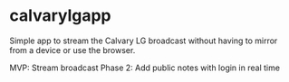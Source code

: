 # calvarylgapp
Simple app to stream the Calvary LG broadcast without having to mirror from a device or use the browser. 

MVP: Stream broadcast
Phase 2: Add public notes with login in real time
